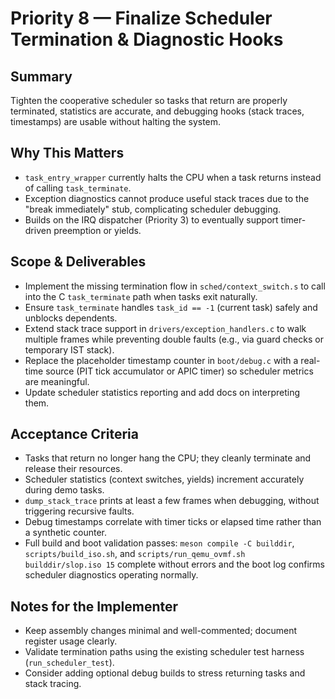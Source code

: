 # Priority 8 — Finalize Scheduler Termination & Diagnostic Hooks

## Summary
Tighten the cooperative scheduler so tasks that return are properly terminated, statistics are accurate, and debugging hooks (stack traces, timestamps) are usable without halting the system.

## Why This Matters
- `task_entry_wrapper` currently halts the CPU when a task returns instead of calling `task_terminate`.
- Exception diagnostics cannot produce useful stack traces due to the "break immediately" stub, complicating scheduler debugging.
- Builds on the IRQ dispatcher (Priority 3) to eventually support timer-driven preemption or yields.

## Scope & Deliverables
- Implement the missing termination flow in `sched/context_switch.s` to call into the C `task_terminate` path when tasks exit naturally.
- Ensure `task_terminate` handles `task_id == -1` (current task) safely and unblocks dependents.
- Extend stack trace support in `drivers/exception_handlers.c` to walk multiple frames while preventing double faults (e.g., via guard checks or temporary IST stack).
- Replace the placeholder timestamp counter in `boot/debug.c` with a real-time source (PIT tick accumulator or APIC timer) so scheduler metrics are meaningful.
- Update scheduler statistics reporting and add docs on interpreting them.

## Acceptance Criteria
- Tasks that return no longer hang the CPU; they cleanly terminate and release their resources.
- Scheduler statistics (context switches, yields) increment accurately during demo tasks.
- `dump_stack_trace` prints at least a few frames when debugging, without triggering recursive faults.
- Debug timestamps correlate with timer ticks or elapsed time rather than a synthetic counter.
- Full build and boot validation passes: `meson compile -C builddir`, `scripts/build_iso.sh`, and `scripts/run_qemu_ovmf.sh builddir/slop.iso 15` complete without errors and the boot log confirms scheduler diagnostics operating normally.

## Notes for the Implementer
- Keep assembly changes minimal and well-commented; document register usage clearly.
- Validate termination paths using the existing scheduler test harness (`run_scheduler_test`).
- Consider adding optional debug builds to stress returning tasks and stack tracing.

